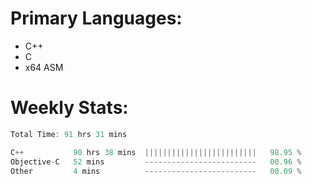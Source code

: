 # Primary Languages:
- C++
- C
- x64 ASM

# Weekly Stats:
<!--START_SECTION:waka-->

```C++
Total Time: 91 hrs 31 mins

C++           90 hrs 38 mins  |||||||||||||||||||||||||   98.95 %
Objective-C   52 mins         -------------------------   00.96 %
Other         4 mins          -------------------------   00.09 %
```

<!--END_SECTION:waka-->


